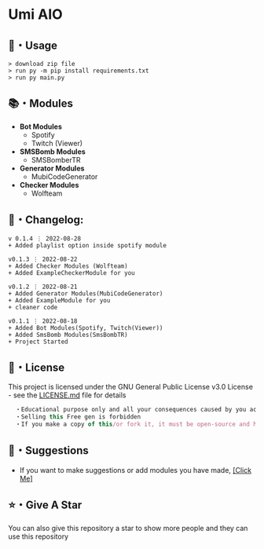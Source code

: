 # Umi AIO

## 🎈・Usage

```
> download zip file
> run py -m pip install requirements.txt
> run py main.py
```

## 📚・Modules

-   **Bot Modules**
    -   Spotify
    -   Twitch (Viewer)
-   **SMSBomb Modules**
    -   SMSBomberTR
-   **Generator Modules**
    -   MubiCodeGenerator
-   **Checker Modules**
    -   Wolfteam

## 🚩・Changelog:

```
v 0.1.4 ⋮ 2022-08-28
+ Added playlist option inside spotify module

v0.1.3 ⋮ 2022-08-22
+ Added Checker Modules (Wolfteam)
+ Added ExampleCheckerModule for you

v0.1.2 ⋮ 2022-08-21
+ Added Generator Modules(MubiCodeGenerator)
+ Added ExampleModule for you
+ cleaner code

v0.1.1 ⋮ 2022-08-18
+ Added Bot Modules(Spotify, Twitch(Viewer))
+ Added SmsBomb Modules(SmsBombTR)
+ Project Started
```

## 📄・License

This project is licensed under the GNU General Public License v3.0 License - see the [LICENSE.md](./LICENSE) file for details

```js
  ・Educational purpose only and all your consequences caused by you actions is your responsibility
  ・Selling this Free gen is forbidden
  ・If you make a copy of this/or fork it, it must be open-source and have credits linking to this repo
```

## 🎉・Suggestions

-   If you want to make suggestions or add modules you have made, <a href="https://github.com/Mid0aria/Umi-AIO/issues/new">[Click Me]</a>

## ⭐・Give A Star

You can also give this repository a star to show more people and they can use this repository
